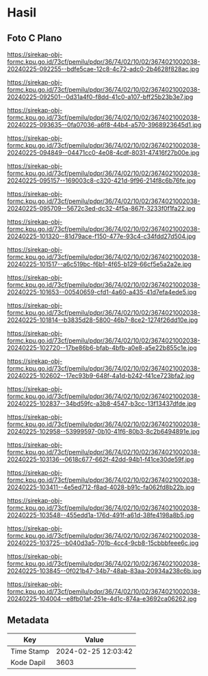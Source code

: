 # Hasil

## Foto C Plano

https://sirekap-obj-formc.kpu.go.id/73cf/pemilu/pdpr/36/74/02/10/02/3674021002038-20240225-092255--bdfe5cae-12c8-4c72-adc0-2b4628f828ac.jpg

https://sirekap-obj-formc.kpu.go.id/73cf/pemilu/pdpr/36/74/02/10/02/3674021002038-20240225-092501--0d31a4f0-f8dd-41c0-a107-bff25b23b3e7.jpg

https://sirekap-obj-formc.kpu.go.id/73cf/pemilu/pdpr/36/74/02/10/02/3674021002038-20240225-093635--0fa07036-a6f8-44b4-a570-3968923645d1.jpg

https://sirekap-obj-formc.kpu.go.id/73cf/pemilu/pdpr/36/74/02/10/02/3674021002038-20240225-094849--04471cc0-4e08-4cdf-8031-47416f27b00e.jpg

https://sirekap-obj-formc.kpu.go.id/73cf/pemilu/pdpr/36/74/02/10/02/3674021002038-20240225-095157--169003c8-c320-421d-9f96-214f8c6b76fe.jpg

https://sirekap-obj-formc.kpu.go.id/73cf/pemilu/pdpr/36/74/02/10/02/3674021002038-20240225-095709--5672c3ed-dc32-4f5a-867f-3233f0f1fa22.jpg

https://sirekap-obj-formc.kpu.go.id/73cf/pemilu/pdpr/36/74/02/10/02/3674021002038-20240225-101320--81d79ace-f150-477e-93c4-c34fdd27d504.jpg

https://sirekap-obj-formc.kpu.go.id/73cf/pemilu/pdpr/36/74/02/10/02/3674021002038-20240225-101517--a6c519bc-f6b1-4f65-b129-66cf5e5a2a2e.jpg

https://sirekap-obj-formc.kpu.go.id/73cf/pemilu/pdpr/36/74/02/10/02/3674021002038-20240225-101653--00540659-cfd1-4a60-a435-41d7efa4ede5.jpg

https://sirekap-obj-formc.kpu.go.id/73cf/pemilu/pdpr/36/74/02/10/02/3674021002038-20240225-101814--b3835d28-5800-46b7-8ce2-1274f26dd10e.jpg

https://sirekap-obj-formc.kpu.go.id/73cf/pemilu/pdpr/36/74/02/10/02/3674021002038-20240225-102720--17be86b6-bfab-4bfb-a0e8-a5e22b855c1e.jpg

https://sirekap-obj-formc.kpu.go.id/73cf/pemilu/pdpr/36/74/02/10/02/3674021002038-20240225-102602--17ec93b9-648f-4a1d-b242-f41ce723bfa2.jpg

https://sirekap-obj-formc.kpu.go.id/73cf/pemilu/pdpr/36/74/02/10/02/3674021002038-20240225-102837--34bd59fc-a3b8-4547-b3cc-13f13437dfde.jpg

https://sirekap-obj-formc.kpu.go.id/73cf/pemilu/pdpr/36/74/02/10/02/3674021002038-20240225-102958--53999597-0b10-41f6-80b3-8c2b6494891e.jpg

https://sirekap-obj-formc.kpu.go.id/73cf/pemilu/pdpr/36/74/02/10/02/3674021002038-20240225-103136--0618c677-662f-42dd-94b1-f41ce30de59f.jpg

https://sirekap-obj-formc.kpu.go.id/73cf/pemilu/pdpr/36/74/02/10/02/3674021002038-20240225-103411--4e5ed712-f8ad-4028-b91c-fa062fd8b22b.jpg

https://sirekap-obj-formc.kpu.go.id/73cf/pemilu/pdpr/36/74/02/10/02/3674021002038-20240225-103548--455edd1a-176d-491f-a61d-38fe4198a8b5.jpg

https://sirekap-obj-formc.kpu.go.id/73cf/pemilu/pdpr/36/74/02/10/02/3674021002038-20240225-103725--b040d3a5-701b-4cc4-9cb8-15cbbbfeee6c.jpg

https://sirekap-obj-formc.kpu.go.id/73cf/pemilu/pdpr/36/74/02/10/02/3674021002038-20240225-103845--0f021b47-34b7-48ab-83aa-20934a238c6b.jpg

https://sirekap-obj-formc.kpu.go.id/73cf/pemilu/pdpr/36/74/02/10/02/3674021002038-20240225-104004--e8fb01af-251e-4d1c-874a-e3692ca06262.jpg


## Metadata

| Key        | Value               |
| ---------- | ------------------- |
| Time Stamp | 2024-02-25 12:03:42 |
| Kode Dapil | 3603                |



